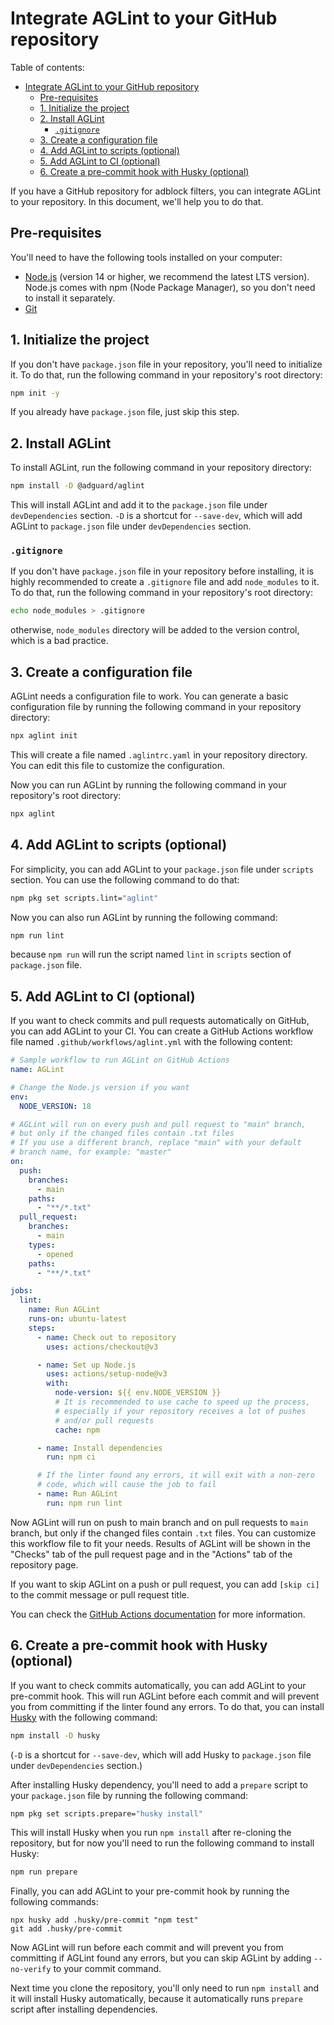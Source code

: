 # Integrate AGLint to your GitHub repository

Table of contents:
- [Integrate AGLint to your GitHub repository](#integrate-aglint-to-your-github-repository)
  - [Pre-requisites](#pre-requisites)
  - [1. Initialize the project](#1-initialize-the-project)
  - [2. Install AGLint](#2-install-aglint)
    - [`.gitignore`](#gitignore)
  - [3. Create a configuration file](#3-create-a-configuration-file)
  - [4. Add AGLint to scripts (optional)](#4-add-aglint-to-scripts-optional)
  - [5. Add AGLint to CI (optional)](#5-add-aglint-to-ci-optional)
  - [6. Create a pre-commit hook with Husky (optional)](#6-create-a-pre-commit-hook-with-husky-optional)

If you have a GitHub repository for adblock filters, you can integrate AGLint to your repository. In this document, we'll help you to do that.

## Pre-requisites

You'll need to have the following tools installed on your computer:
- [Node.js](https://nodejs.org/en/) (version 14 or higher, we recommend the latest LTS version). Node.js comes with npm (Node Package Manager), so you don't need to install it separately.
- [Git](https://git-scm.com/)

## 1. Initialize the project

If you don't have `package.json` file in your repository, you'll need to initialize it. To do that, run the following command in your repository's root directory:

```bash
npm init -y
```

If you already have `package.json` file, just skip this step.

## 2. Install AGLint

To install AGLint, run the following command in your repository directory:

```bash
npm install -D @adguard/aglint
```

This will install AGLint and add it to the `package.json` file under `devDependencies` section. `-D` is a shortcut for `--save-dev`, which will add AGLint to `package.json` file under `devDependencies` section.

### `.gitignore`

If you don't have `package.json` file in your repository before installing, it is highly recommended to create a `.gitignore` file and add `node_modules` to it. To do that, run the following command in your repository's root directory:

```bash
echo node_modules > .gitignore
```

otherwise, `node_modules` directory will be added to the version control, which is a bad practice.

## 3. Create a configuration file

AGLint needs a configuration file to work. You can generate a basic configuration file by running the following command in your repository directory:

```bash
npx aglint init
```

This will create a file named `.aglintrc.yaml` in your repository directory. You can edit this file to customize the configuration.

Now you can run AGLint by running the following command in your repository's root directory:

```bash
npx aglint
```

## 4. Add AGLint to scripts (optional)

For simplicity, you can add AGLint to your `package.json` file under `scripts` section. You can use the following command to do that:

```bash
npm pkg set scripts.lint="aglint"
```

Now you can also run AGLint by running the following command:

```bash
npm run lint
```

because `npm run` will run the script named `lint` in `scripts` section of `package.json` file.

## 5. Add AGLint to CI (optional)

If you want to check commits and pull requests automatically on GitHub, you can add AGLint to your CI. You can create a GitHub Actions workflow file named `.github/workflows/aglint.yml` with the following content:

```yaml
# Sample workflow to run AGLint on GitHub Actions
name: AGLint

# Change the Node.js version if you want
env:
  NODE_VERSION: 18

# AGLint will run on every push and pull request to "main" branch,
# but only if the changed files contain .txt files
# If you use a different branch, replace "main" with your default
# branch name, for example: "master"
on:
  push:
    branches:
      - main
    paths:
      - "**/*.txt"
  pull_request:
    branches:
      - main
    types:
      - opened
    paths:
      - "**/*.txt"

jobs:
  lint:
    name: Run AGLint
    runs-on: ubuntu-latest
    steps:
      - name: Check out to repository
        uses: actions/checkout@v3

      - name: Set up Node.js
        uses: actions/setup-node@v3
        with:
          node-version: ${{ env.NODE_VERSION }}
          # It is recommended to use cache to speed up the process,
          # especially if your repository receives a lot of pushes
          # and/or pull requests
          cache: npm

      - name: Install dependencies
        run: npm ci

      # If the linter found any errors, it will exit with a non-zero
      # code, which will cause the job to fail
      - name: Run AGLint
        run: npm run lint
```

Now AGLint will run on push to main branch and on pull requests to `main` branch, but only if the changed files contain `.txt` files. You can customize this workflow file to fit your needs. Results of AGLint will be shown in the "Checks" tab of the pull request page and in the "Actions" tab of the repository page.

If you want to skip AGLint on a push or pull request, you can add `[skip ci]` to the commit message or pull request title.

You can check the [GitHub Actions documentation](https://docs.github.com/en/actions) for more information.

## 6. Create a pre-commit hook with Husky (optional)

If you want to check commits automatically, you can add AGLint to your pre-commit hook. This will run AGLint before each commit and will prevent you from committing if the linter found any errors. To do that, you can install [Husky](https://www.npmjs.com/package/husky) with the following command:

```bash
npm install -D husky
```

(`-D` is a shortcut for `--save-dev`, which will add Husky to `package.json` file under `devDependencies` section.)

After installing Husky dependency, you'll need to add a `prepare` script to your `package.json` file by running the following command:

```bash
npm pkg set scripts.prepare="husky install"
```

This will install Husky when you run `npm install` after re-cloning the repository, but for now you'll need to run the following command to install Husky:

```bash
npm run prepare
```

Finally, you can add AGLint to your pre-commit hook by running the following commands:

```
npx husky add .husky/pre-commit "npm test"
git add .husky/pre-commit
```

Now AGLint will run before each commit and will prevent you from committing if AGLint found any errors, but you can skip AGLint by adding `--no-verify` to your commit command.

Next time you clone the repository, you'll only need to run `npm install` and it will install Husky automatically, because it automatically runs `prepare` script after installing dependencies.
